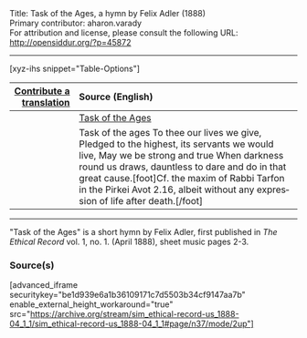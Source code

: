 <html>
<head></head>
<body>
Title: Task of the Ages, a hymn by Felix Adler (1888)<br />
Primary contributor: aharon.varady<br />
For attribution and license, please consult the following URL: <a href="http://opensiddur.org/?p=45872">http://opensiddur.org/?p=45872</a>
<p />
<hr />

[xyz-ihs snippet="Table-Options"]<table style="margin-left: auto; margin-right: auto;" class="draggable">
<thead><tr><th id="x" style="text-align: right;"><a href="/translate/" target="_blank" rel="noopener">Contribute a translation</a></th><th style="text-align: left;">Source (English)</th></tr></thead>
<tbody>
<tr><td style="vertical-align:top;">
<div class="liturgy" lang="he" style="text-align: right;">

</div></td>

<td style="vertical-align:top;">
<div class="english" lang="en" style="text-align: left;">
<u>Task of the Ages</u>
</div></td></tr>


<tr><td style="vertical-align:top;">
<div class="liturgy" lang="he" style="text-align: right;">

</div></td>

<td style="vertical-align:top;">
<div class="english" lang="en" style="text-align: left;">
Task of the ages
To thee our lives we give,
Pledged to the highest, 
its servants we would live,
May we be strong and true
When darkness round us draws,
dauntless to dare and do in that great cause.[foot]Cf. the maxim of Rabbi Tarfon in the Pirkei Avot 2.16, albeit without any expression of life after death.[/foot]
</div></td></tr>
</tbody></table>

<hr />

"Task of the Ages" is a short hymn by Felix Adler, first published in <em>The Ethical Record</em> vol. 1, no. 1. (April 1888), sheet music pages 2-3.

<h3>Source(s)</h3>

[advanced_iframe securitykey="be1d939e6a1b36109171c7d5503b34cf9147aa7b" enable_external_height_workaround="true" src="https://archive.org/stream/sim_ethical-record-us_1888-04_1_1/sim_ethical-record-us_1888-04_1_1#page/n37/mode/2up"]

&nbsp;


</body>
</html>